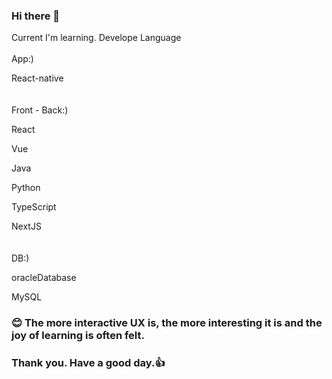 ### Hi there 👋

Current I'm learning. Develope Language
<br><br>
App:)

React-native
<br><br><br>
Front - Back:)

React

Vue

Java                                                                                               

Python

TypeScript

NextJS
<br><br><br>
DB:)

oracleDatabase

MySQL


### 😊 The more interactive UX is, the more interesting it is and the joy of learning is often felt.
### Thank you. Have a good day.👍


<!--
**myungke414/myungke414** is a ✨ _special_ ✨ repository because its `README.md` (this file) appears on your GitHub profile.

Here are some ideas to get you started:

- 🔭 I’m currently working on ...
- 🌱 I’m currently learning ...
- 👯 I’m looking to collaborate on ...
- 🤔 I’m looking for help with ...
- 💬 Ask me about ...
- 📫 How to reach me: ...
- 😄 Pronouns: ...
- ⚡ Fun fact: ...
-->
